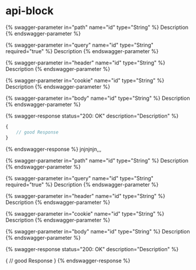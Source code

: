 # api-block

{% swagger-parameter in="path" name="id" type="String" %}
Description
{% endswagger-parameter %}

{% swagger-parameter in="query" name="id" type="String" required="true" %}
Description
{% endswagger-parameter %}

{% swagger-parameter in="header" name="id" type="String" %}
Description
{% endswagger-parameter %}

{% swagger-parameter in="cookie" name="id" type="String" %}
Description
{% endswagger-parameter %}

{% swagger-parameter in="body" name="id" type="String" %}
Description
{% endswagger-parameter %}

{% swagger-response status="200: OK" description="Description" %}
```javascript
{
    // good Response
}
```
{% endswagger-response %}
jnjnjnjn,,,

{% swagger-parameter in="path" name="id" type="String" %} Description {% endswagger-parameter %}

{% swagger-parameter in="query" name="id" type="String" required="true" %} Description {% endswagger-parameter %}

{% swagger-parameter in="header" name="id" type="String" %} Description {% endswagger-parameter %}

{% swagger-parameter in="cookie" name="id" type="String" %} Description {% endswagger-parameter %}

{% swagger-parameter in="body" name="id" type="String" %} Description {% endswagger-parameter %}

{% swagger-response status="200: OK" description="Description" %}

{
    // good Response
}
{% endswagger-response %} 
